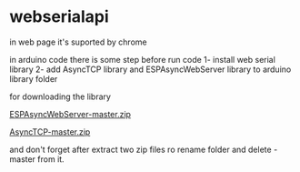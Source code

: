# webserialapi
in web page it's suported by chrome

in arduino code there is some step before run code 
1- install web serial library
2- add AsyncTCP library and ESPAsyncWebServer library to arduino library folder


for downloading the library 

[ESPAsyncWebServer-master.zip](https://github.com/YAlharbi1/webserialapi_andarduinocode1/files/9203198/ESPAsyncWebServer-master.zip)

[AsyncTCP-master.zip](https://github.com/YAlharbi1/webserialapi_andarduinocode1/files/9203202/AsyncTCP-master.zip)

and don't forget after extract two zip files ro rename folder and delete -master from it.
